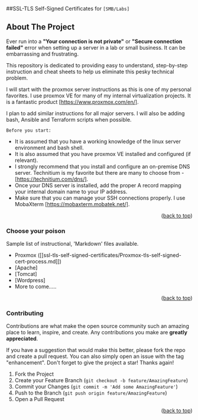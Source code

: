  <!-- Author: Edward Brookman -->


<!-- ABOUT THE PROJECT -->


##SSL-TLS Self-Signed Certificates for `[SMB/Labs]`

## About The Project
Ever run into a **"Your connection is not private"** or **"Secure connection failed"** error when setting up a server in a lab or small business. It can be embarrassing and frustrating. 

This repository is dedicated to providing easy to understand, step-by-step instruction and cheat sheets to help us eliminate this pesky technical problem. 

I will start with the proxmox server instructions as this is one of my personal favorites. I use proxmox VE for many of my internal virtualization projects. It is a fantastic product [https://www.proxmox.com/en/]. 

I plan to add similar instructions for all major servers. I will also be adding bash, Ansible and Terraform scripts when possible.  

`Before you start:`


* It is assumed that you have a working knowledge of the linux server environment and bash shell. 
* It is also assumed that you have proxmox VE installed and configured (if relevant).
* I strongly recommend that you install and configure an on-premise DNS server. Technitium is my favorite but there are many to choose from - [https://technitium.com/dns/].
* Once your DNS server is installed, add the proper A record mapping your internal domain name to your IP address. 
* Make sure that you can manage your SSH connections properly. I use MobaXterm [https://mobaxterm.mobatek.net/].


<p align="right">(<a href="#top">back to top</a>)</p>



### Choose your poison

Sample list of instructional, 'Markdown' files available.

* Proxmox ([[ssl-tls-self-signed-certificates/Proxmox-tls-self-signed-cert-process.md]])
* [Apache]
* [Tomcat]
* [Wordpress]
* More to come.....

<p align="right">(<a href="#top">back to top</a>)</p>


<!-- CONTRIBUTING -->
### Contributing

Contributions are what make the open source community such an amazing place to learn, inspire, and create. Any contributions you make are **greatly appreciated**.

If you have a suggestion that would make this better, please fork the repo and create a pull request. You can also simply open an issue with the tag "enhancement".
Don't forget to give the project a star! Thanks again!

1. Fork the Project
2. Create your Feature Branch (`git checkout -b feature/AmazingFeature`)
3. Commit your Changes (`git commit -m 'Add some AmazingFeature'`)
4. Push to the Branch (`git push origin feature/AmazingFeature`)
5. Open a Pull Request

<p align="right">(<a href="#top">back to top</a>)</p>











